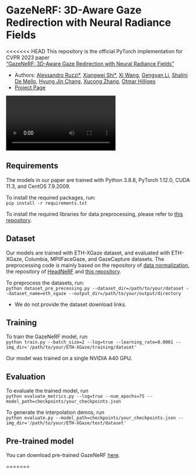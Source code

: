 # GazeNeRF: 3D-Aware Gaze Redirection with Neural Radiance Fields
<<<<<<< HEAD
This repository is the official PyTorch implementation for CVPR 2023 paper\
[“GazeNeRF: 3D-Aware Gaze Redirection with Neural Radiance Fields”](https://arxiv.org/abs/2212.04823)

- Authors: [Alessandro Ruzzi*](https://alessandroruzzi.github.io), [Xiangwei Shi*](), [Xi Wang](https://ait.ethz.ch/people/xiwang), [Gengyan Li](https://ait.ethz.ch/people/lig), [Shalini De Mello](https://research.nvidia.com/person/shalini-de-mello), [Hyung Jin Chang](https://www.birmingham.ac.uk/staff/profiles/computer-science/academic-staff/chang-jin-hyung.aspx), [Xucong Zhang](https://cvlab-tudelft.github.io/people/xucong-zhang/), [Otmar Hilliges](https://ait.ethz.ch/people/hilliges)
- [Project Page](https://x-shi.github.io/GazeNeRF.github.io/)

![](demo/demo.mp4)

## Requirements
The models in our paper are trained with Python 3.8.8, PyTorch 1.12.0, CUDA 11.3, and CentOS 7.9.2009.

To install the required packages, run:\
`pip install -r requirements.txt`

To install the required libraries for data preprocessing, please refer to [this repository](https://github.com/CrisHY1995/headnerf/tree/main).

## Dataset
Our models are trained with ETH-XGaze dataset, and evaluated with ETH-XGaze, Columbia, MPIIFaceGaze, and GazeCapture datasets. The preprocessing code is mainly based on the repository of [data normalization](https://github.com/xucong-zhang/data-preprocessing-gaze), the repository of [HeadNeRF](https://github.com/CrisHY1995/headnerf/tree/main) and [this repository](https://github.com/switchablenorms/CelebAMask-HQ).

To preprocess the datasets, run:\
`python dataset_pre_precessing.py --dataset_dir=/path/to/your/dataset --dataset_name=eth_xgaze --output_dir=/path/to/your/output/directory`

- We do not provide the dataset download links.

## Training
To train the GazeNeRF model, run\
`python train.py --batch_size=2 --log=true --learning_rate=0.0001 --img_dir='/path/to/your/ETH-XGaze/training/dataset'`

Our model was trained on a single NVIDIA A40 GPU.

## Evaluation
To evaluate the trained model, run\
`python evaluate_metrics.py --log=true --num_epochs=75 --model_path=checkpoints/your_checkpoints.json`

To generate the interpolation demos, run\
`python evaluate.py --model_path=checkpoints/your_checkpoints.json --img_dir='/path/to/your/ETH-XGaze/test/dataset'`

## Pre-trained model
You can download pre-trained GazeNeRF [here](https://drive.google.com/file/d/100ksmOoWc5kFB0V4eT0RZecI9N1Hr2vu/view?usp=sharing).

=======
